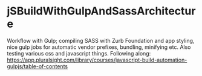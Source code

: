 # jSBuildWithGulpAndSassArchitecture
Workflow with Gulp; compiling SASS with Zurb Foundation and app styling, nice gulp jobs for automatic vendor prefixes, bundling, minifying etc. Also testing various css and javascript things. Following along: https://app.pluralsight.com/library/courses/javascript-build-automation-gulpjs/table-of-contents
